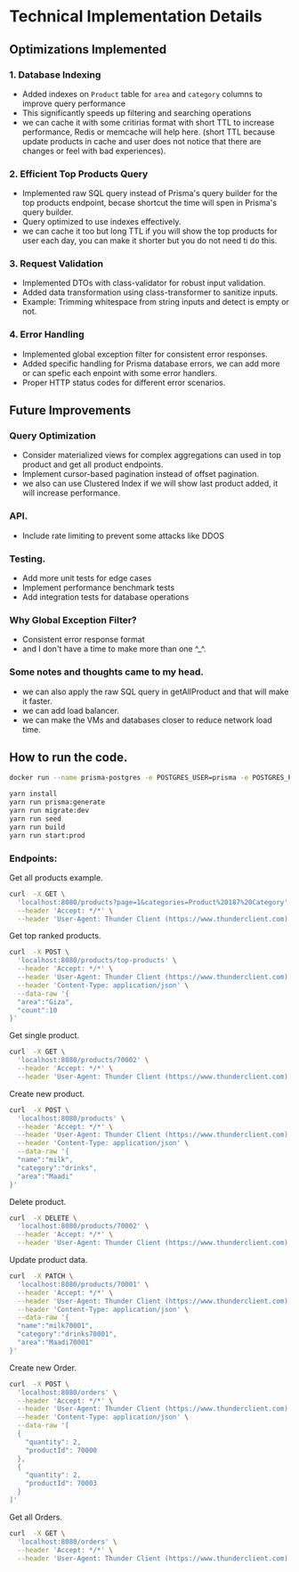 # Technical Implementation Details

## Optimizations Implemented

### 1. Database Indexing

- Added indexes on `Product` table for `area` and `category` columns to improve query performance
- This significantly speeds up filtering and searching operations
- we can cache it with some critirias format with short TTL to increase performance, Redis or memcache will help here. (short TTL because update products in cache and user does not notice that there are changes or feel with bad experiences).

### 2. Efficient Top Products Query

- Implemented raw SQL query instead of Prisma's query builder for the top products endpoint, becase shortcut the time will spen in Prisma's query builder.
- Query optimized to use indexes effectively.
- we can cache it too but long TTL if you will show the top products for user each day, you can make it shorter but you do not need ti do this.

### 3. Request Validation

- Implemented DTOs with class-validator for robust input validation.
- Added data transformation using class-transformer to sanitize inputs.
- Example: Trimming whitespace from string inputs and detect is empty or not.

### 4. Error Handling

- Implemented global exception filter for consistent error responses.
- Added specific handling for Prisma database errors, we can add more or can spefic each enpoint with some error handlers.
- Proper HTTP status codes for different error scenarios.

## Future Improvements

### Query Optimization

- Consider materialized views for complex aggregations can used in top product and get all product endpoints.
- Implement cursor-based pagination instead of offset pagination.
- we also can use Clustered Index if we will show last product added, it will increase performance.

### API.

- Include rate limiting to prevent some attacks like DDOS

### Testing.

- Add more unit tests for edge cases
- Implement performance benchmark tests
- Add integration tests for database operations

### Why Global Exception Filter?

- Consistent error response format
- and I don't have a time to make more than one ^\_^.

### Some notes and thoughts came to my head.

- we can also apply the raw SQL query in getAllProduct and that will make it faster.
- we can add load balancer.
- we can make the VMs and databases closer to reduce network load time.

## How to run the code.

```bash
docker run --name prisma-postgres -e POSTGRES_USER=prisma -e POSTGRES_PASSWORD=prisma -e POSTGRES_DB=prisma -p 5432:5432 -d postgres
```

```bash
yarn install
yarn run prisma:generate
yarn run migrate:dev
yarn run seed
yarn run build
yarn run start:prod
```

### Endpoints:

Get all products example.

```bash
curl  -X GET \
  'localhost:8080/products?page=1&categories=Product%20187%20Category' \
  --header 'Accept: */*' \
  --header 'User-Agent: Thunder Client (https://www.thunderclient.com)'
```

Get top ranked products.

```bash
curl  -X POST \
  'localhost:8080/products/top-products' \
  --header 'Accept: */*' \
  --header 'User-Agent: Thunder Client (https://www.thunderclient.com)' \
  --header 'Content-Type: application/json' \
  --data-raw '{
  "area":"Giza",
  "count":10
}'
```

Get single product.

```bash
curl  -X GET \
  'localhost:8080/products/70002' \
  --header 'Accept: */*' \
  --header 'User-Agent: Thunder Client (https://www.thunderclient.com)'
```

Create new product.

```bash
curl  -X POST \
  'localhost:8080/products' \
  --header 'Accept: */*' \
  --header 'User-Agent: Thunder Client (https://www.thunderclient.com)' \
  --header 'Content-Type: application/json' \
  --data-raw '{
  "name":"milk",
  "category":"drinks",
  "area":"Maadi"
}'
```

Delete product.

```bash
curl  -X DELETE \
  'localhost:8080/products/70002' \
  --header 'Accept: */*' \
  --header 'User-Agent: Thunder Client (https://www.thunderclient.com)'
```

Update product data.

```bash
curl  -X PATCH \
  'localhost:8080/products/70001' \
  --header 'Accept: */*' \
  --header 'User-Agent: Thunder Client (https://www.thunderclient.com)' \
  --header 'Content-Type: application/json' \
  --data-raw '{
  "name":"milk70001",
  "category":"drinks70001",
  "area":"Maadi70001"
}'
```

Create new Order.

```bash
curl  -X POST \
  'localhost:8080/orders' \
  --header 'Accept: */*' \
  --header 'User-Agent: Thunder Client (https://www.thunderclient.com)' \
  --header 'Content-Type: application/json' \
  --data-raw '[
  {
    "quantity": 2,
    "productId": 70000
  },
  {
    "quantity": 2,
    "productId": 70003
  }
]'
```

Get all Orders.

```bash
curl  -X GET \
  'localhost:8080/orders' \
  --header 'Accept: */*' \
  --header 'User-Agent: Thunder Client (https://www.thunderclient.com)'
```
